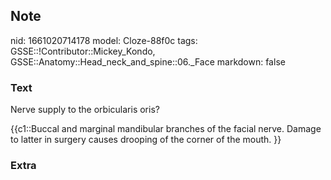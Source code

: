 ## Note
nid: 1661020714178
model: Cloze-88f0c
tags: GSSE::!Contributor::Mickey_Kondo, GSSE::Anatomy::Head_neck_and_spine::06._Face
markdown: false

### Text
Nerve supply to the orbicularis oris?
<div>
  {{c1::Buccal and marginal mandibular branches of the facial
  nerve. Damage to latter in surgery causes drooping of the corner
  of the mouth. }}
</div>

### Extra

